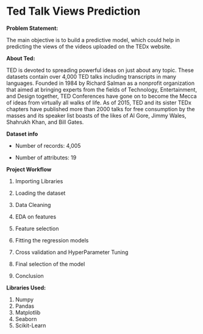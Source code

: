 # Ted Talk Views Prediction

**Problem Statement:**

The main objective is to build a predictive model, which could help in predicting the views of the videos uploaded on the TEDx website.

**About Ted:**

TED is devoted to spreading powerful ideas on just about any topic. These datasets contain over 4,000 TED talks including transcripts in many languages. Founded in 1984 by Richard Salman as a nonprofit organization that aimed at bringing experts from the fields of Technology, Entertainment, and Design together, TED Conferences have gone on to become the Mecca of ideas from virtually all walks of life. As of 2015, TED and its sister TEDx chapters have published more than 2000 talks for free consumption by the masses and its speaker list boasts of the likes of Al Gore, Jimmy Wales, Shahrukh Khan, and Bill Gates.

**Dataset info**

* Number of records: 4,005

* Number of attributes: 19

**Project Workflow**

 1. Importing Libraries

 2. Loading the dataset

 3. Data Cleaning

 4. EDA on features

 5. Feature selection

 6. Fitting the regression models

 7. Cross validation and HyperParameter Tuning

 8. Final selection of the model

 9. Conclusion

**Libraries Used:**
 1. Numpy 
 2. Pandas
 3. Matplotlib 
 4. Seaborn
 5. Scikit-Learn

  
